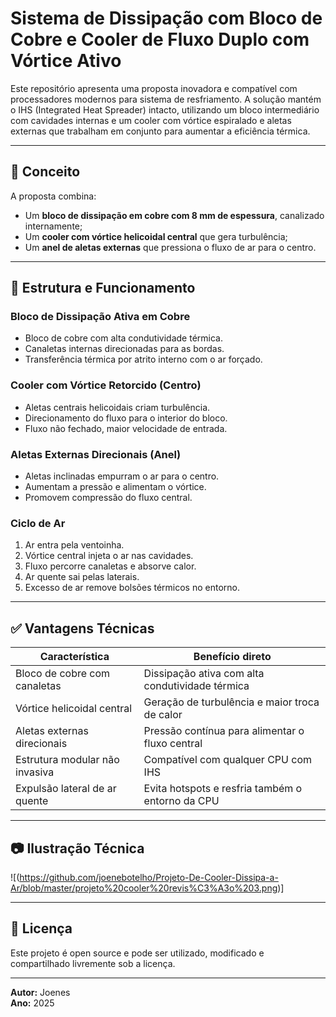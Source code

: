 # Sistema de Dissipação com Bloco de Cobre e Cooler de Fluxo Duplo com Vórtice Ativo

Este repositório apresenta uma proposta inovadora e compatível com processadores modernos para sistema de resfriamento. A solução mantém o IHS (Integrated Heat Spreader) intacto, utilizando um bloco intermediário com cavidades internas e um cooler com vórtice espiralado e aletas externas que trabalham em conjunto para aumentar a eficiência térmica.

---

## 🧠 Conceito

A proposta combina:

- Um **bloco de dissipação em cobre com 8 mm de espessura**, canalizado internamente;
- Um **cooler com vórtice helicoidal central** que gera turbulência;
- Um **anel de aletas externas** que pressiona o fluxo de ar para o centro.

---

## 🧩 Estrutura e Funcionamento

### Bloco de Dissipação Ativa em Cobre

- Bloco de cobre com alta condutividade térmica.
- Canaletas internas direcionadas para as bordas.
- Transferência térmica por atrito interno com o ar forçado.

### Cooler com Vórtice Retorcido (Centro)

- Aletas centrais helicoidais criam turbulência.
- Direcionamento do fluxo para o interior do bloco.
- Fluxo não fechado, maior velocidade de entrada.

### Aletas Externas Direcionais (Anel)

- Aletas inclinadas empurram o ar para o centro.
- Aumentam a pressão e alimentam o vórtice.
- Promovem compressão do fluxo central.

### Ciclo de Ar

1. Ar entra pela ventoinha.
2. Vórtice central injeta o ar nas cavidades.
3. Fluxo percorre canaletas e absorve calor.
4. Ar quente sai pelas laterais.
5. Excesso de ar remove bolsões térmicos no entorno.

---

## ✅ Vantagens Técnicas

| Característica                     | Benefício direto                                 |
|-----------------------------------|--------------------------------------------------|
| Bloco de cobre com canaletas      | Dissipação ativa com alta condutividade térmica  |
| Vórtice helicoidal central        | Geração de turbulência e maior troca de calor    |
| Aletas externas direcionais       | Pressão contínua para alimentar o fluxo central  |
| Estrutura modular não invasiva    | Compatível com qualquer CPU com IHS              |
| Expulsão lateral de ar quente     | Evita hotspots e resfria também o entorno da CPU |

---

## 📷 Ilustração Técnica

![(https://github.com/joenebotelho/Projeto-De-Cooler-Dissipa-a-Ar/blob/master/projeto%20cooler%20revis%C3%A3o%203.png)]

---


## 📘 Licença

Este projeto é open source e pode ser utilizado, modificado e compartilhado livremente sob a licença.

---

**Autor:** Joenes  
**Ano:** 2025
